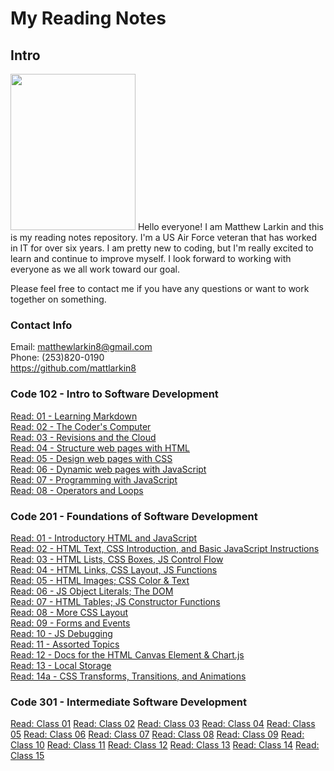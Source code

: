 # **My Reading Notes**

## **Intro**

<img src="https://user-images.githubusercontent.com/104344814/165158585-2c82acc3-4646-48fb-bfff-8ba10c0c8ea5.jpeg" width="200" height="250" />  
Hello everyone! I am Matthew Larkin and this is my reading notes repository. I'm a US Air Force veteran that has worked in IT for over six years. I am pretty new to coding, but I'm really excited to learn and continue to improve myself. I look forward to working with everyone as we all work toward our goal.

Please feel free to contact me if you have any questions or want to work together on something.

### **Contact Info**

Email: matthewlarkin8@gmail.com  
Phone: (253)820-0190  
<https://github.com/mattlarkin8>

### **Code 102 - Intro to Software Development**

[Read: 01 - Learning Markdown](102/Markdown.md)  
[Read: 02 - The Coder's Computer](102/Coder.md)  
[Read: 03 - Revisions and the Cloud](102/Cloud.md)  
[Read: 04 - Structure web pages with HTML](102/HTML.md)  
[Read: 05 - Design web pages with CSS](102/CSS.md)  
[Read: 06 - Dynamic web pages with JavaScript](102/JS.md)  
[Read: 07 - Programming with JavaScript](102/Functions.md)  
[Read: 08 - Operators and Loops](102/Loops.md)  

### **Code 201 - Foundations of Software Development**

[Read: 01 - Introductory HTML and JavaScript](201/class-01.md)  
[Read: 02 - HTML Text, CSS Introduction, and Basic JavaScript Instructions](201/class-02.md)  
[Read: 03 - HTML Lists, CSS Boxes, JS Control Flow](201/class-03.md)  
[Read: 04 - HTML Links, CSS Layout, JS Functions](201/class-04.md)  
[Read: 05 - HTML Images; CSS Color & Text](201/class-05.md)  
[Read: 06 - JS Object Literals; The DOM](201/class-06.md)  
[Read: 07 - HTML Tables; JS Constructor Functions](201/class-07.md)  
[Read: 08 - More CSS Layout](201/class-08.md)  
[Read: 09 - Forms and Events](201/class-09.md)  
[Read: 10 - JS Debugging](201/class-10.md)  
[Read: 11 - Assorted Topics](201/class-11.md)  
[Read: 12 - Docs for the HTML Canvas Element & Chart.js](201/class-12.md)  
[Read: 13 - Local Storage](201/class-13.md)  
[Read: 14a - CSS Transforms, Transitions, and Animations](201/class-14.md)

### **Code 301 - Intermediate Software Development**

[Read: Class 01](301/class-01.md)
[Read: Class 02](301/class-02.md)
[Read: Class 03](301/class-03.md)
[Read: Class 04](301/class-04.md)
[Read: Class 05](301/class-05.md)
[Read: Class 06](301/class-06.md)
[Read: Class 07](301/class-07.md)
[Read: Class 08](301/class-08.md)
[Read: Class 09](301/class-09.md)
[Read: Class 10](301/class-10.md)
[Read: Class 11](301/class-11.md)
[Read: Class 12](301/class-12.md)
[Read: Class 13](301/class-13.md)
[Read: Class 14](301/class-14.md)
[Read: Class 15](301/class-15.md)